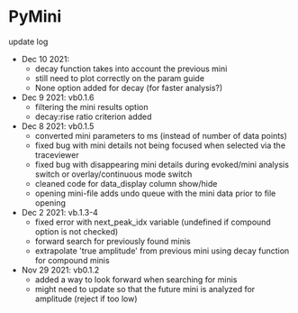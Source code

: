 # PyMini

update log
- Dec 10 2021:
  - decay function takes into account the previous mini
  - still need to plot correctly on the param guide
  - None option added for decay (for faster analysis?)
- Dec 9 2021: vb0.1.6
  - filtering the mini results option
  - decay:rise ratio criterion added 
- Dec 8 2021: vb0.1.5
  - converted mini parameters to ms (instead of number of data points)
  - fixed bug with mini details not being focused when selected via the traceviewer
  - fixed bug with disappearing mini details during evoked/mini analysis switch or overlay/continuous mode switch
  - cleaned code for data_display column show/hide
  - opening mini-file adds undo queue with the mini data prior to file opening
- Dec 2 2021: vb.1.3-4
    - fixed error with next_peak_idx variable (undefined if compound option is not checked)
    - forward search for previously found minis
  - extrapolate 'true amplitude' from previous mini using decay function for compound minis
- Nov 29 2021: vb0.1.2
    - added a way to look forward when searching for minis
    - might need to update so that the future mini is analyzed for amplitude (reject if too low)
    

